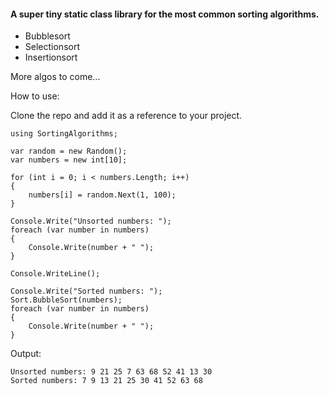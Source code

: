 #### A super tiny static class library for the most common sorting algorithms.

- Bubblesort
- Selectionsort
- Insertionsort

More algos to come... 


How to use:

Clone the repo and add it as a reference to your project.

```
using SortingAlgorithms;

var random = new Random();
var numbers = new int[10];

for (int i = 0; i < numbers.Length; i++)
{
    numbers[i] = random.Next(1, 100);
}

Console.Write("Unsorted numbers: ");
foreach (var number in numbers)
{
    Console.Write(number + " ");
}

Console.WriteLine();

Console.Write("Sorted numbers: ");
Sort.BubbleSort(numbers);
foreach (var number in numbers)
{
    Console.Write(number + " ");
}
```

Output:
```
Unsorted numbers: 9 21 25 7 63 68 52 41 13 30 
Sorted numbers: 7 9 13 21 25 30 41 52 63 68 
```
